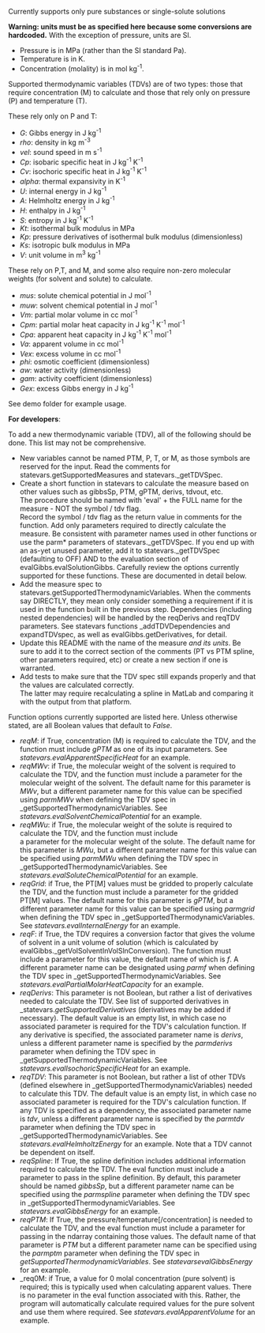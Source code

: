 Currently supports only pure substances or single-solute solutions

__**Warning: units must be as specified here because some conversions are hardcoded.**__
With the exception of pressure, units are SI. 
 - Pressure is in MPa (rather than the SI standard Pa).
 - Temperature is in K.
 - Concentration (molality) is in mol kg<sup>-1</sup>.
 
Supported thermodynamic variables (TDVs) are of two types: those that require concentration (M) to calculate and those 
that rely only on pressure (P) and temperature (T).

These rely only on P and T:
- _G_:  Gibbs energy in J kg<sup>-1</sup>
- _rho_: density in kg m<sup>-3</sup>
- _vel_: sound speed in m s<sup>-1</sup>
- _Cp_: isobaric specific heat in J kg<sup>-1</sup> K<sup>-1</sup>
- _Cv_: isochoric specific heat in J kg<sup>-1</sup> K<sup>-1</sup>
- _alpha_: thermal expansivity in K<sup>-1</sup>
- _U_: internal energy in J kg<sup>-1</sup>
- _A_: Helmholtz energy in J kg<sup>-1</sup>
- _H_: enthalpy in J kg<sup>-1</sup>
- _S_: entropy in J kg<sup>-1</sup> K<sup>-1</sup>
- _Kt_: isothermal bulk modulus in MPa
- _Kp_: pressure derivatives of isothermal bulk modulus (dimensionless)
- _Ks_: isotropic bulk modulus in MPa
- _V_: unit volume in m<sup>3</sup> kg<sup>-1</sup>

These rely on P,T, and M, and some also require non-zero molecular weights (for solvent and solute) to calculate.
- _mus_: solute chemical potential in J mol<sup>-1</sup>
- _muw_: solvent chemical potential in J mol<sup>-1</sup>
- _Vm_: partial molar volume in cc mol<sup>-1</sup>
- _Cpm_: partial molar heat capacity in J kg<sup>-1</sup> K<sup>-1</sup> mol<sup>-1</sup>
- _Cpa_: apparent heat capacity in J kg<sup>-1</sup> K<sup>-1</sup> mol<sup>-1</sup>
- _Va_: apparent volume in cc mol<sup>-1</sup>
- _Vex_: excess volume in  cc mol<sup>-1</sup>
- _phi_: osmotic coefficient (dimensionless)
- _aw_: water activity (dimensionless)
- _gam_: activity coefficient (dimensionless)
- _Gex_: excess Gibbs energy in J kg<sup>-1</sup>



See demo folder for example usage.  


__**For developers**__:

To add a new thermodynamic variable (TDV), all of the following should be done.  This list may not be comprehensive.
-  New variables cannot be named PTM, P, T, or M, as those symbols are reserved for the input. 
    Read the comments for statevars.getSupportedMeasures and statevars._getTDVSpec.
- Create a short function in statevars to calculate the measure based on other values
    such as gibbsSp, PTM, gPTM, derivs, tdvout, etc.  
    The procedure should be named with 'eval' + the FULL name for the measure - NOT the symbol / tdv flag.  
    Record the symbol / tdv flag as the return value in comments for the function.
    Add only parameters required to directly calculate the measure.
    Be consistent with parameter names used in other functions or use the parm* parameters of 
    statevars._getTDVSpec.
    If you end up with an as-yet unused parameter, add it to statevars._getTDVSpec (defaulting to OFF)
    AND to the evaluation section of evalGibbs.evalSolutionGibbs.
    Carefully review the options currently supported for these functions.  These are documented in detail
    below.
- Add the measure spec to statevars.getSupportedThermodynamicVariables.
    When the comments say DIRECTLY, they mean only consider something a requirement if it is used in
    the function built in the previous step.
    Dependencies (including nested dependencies) will be handled by the reqDerivs and reqTDV parameters.
    See statevars functions _addTDVDependencies and expandTDVspec, as well as evalGibbs.getDerivatives, for detail.
- Update this README with the name of the measure *and its units*.
    Be sure to add it to the correct section of the comments (PT vs PTM spline, other parameters required, etc)
    or create a new section if one is warranted.
- Add tests to make sure that the TDV spec still expands properly and that the values are calculated correctly.  
    The latter may require recalculating a spline in MatLab and comparing it with the output from that platform.

Function options currently supported are listed here.  Unless otherwise stated, are all Boolean values that 
default to _False_.
- _reqM_: if True, concentration (M) is required to calculate the TDV, and the function must include _gPTM_ as one of 
    its input parameters.  See _statevars.evalApparentSpecificHeat_ for an example.
- _reqMWv_: if True, the molecular weight of the solvent is required to calculate the TDV, and the function must include 
    a parameter for the molecular weight of the solvent.  The default name for this parameter is _MWv_, but a different
    parameter name for this value can be specified using  _parmMWv_ when defining the TDV spec in 
    _getSupportedThermodynamicVariables.  See _statevars.evalSolventChemicalPotential_ for an example.
- _reqMWu_: if True, the molecular weight of the solute is required to calculate the TDV, and the function must include  
    a parameter for the molecular weight of the solute.  The default name for this parameter is _MWu_, but a different
    parameter name for this value can be specified using  _parmMWu_ when defining the TDV spec in 
    _getSupportedThermodynamicVariables. See _statevars.evalSoluteChemicalPotential_ for an example.
- _reqGrid_: if True, the PT[M] values must be gridded to properly calculate the TDV, and the function must include a 
    parameter for the gridded PT[M] values.  The default name for this parameter is _gPTM_, but a different parameter
    name for this value can be specified using _parmgrid_ when defining the TDV spec in
    _getSupportedThermodynamicVariables.  See _statevars.evalInternalEnergy_ for an example.
- _reqF_: if True, the TDV requires a conversion factor that gives the volume of solvent in a unit volume of solution
    (which is calculated by evalGibbs._getVolSolventInVolSlnConversion). The function must include a parameter for
    this value, the default name of which is _f_.  A different parameter name can be designated using _parmf_ when 
    defining the TDV spec in _getSupportedThermodynamicVariables.  See _statevars.evalPartialMolarHeatCapacity_ for an 
    example.
- _reqDerivs_: This parameter is not Boolean, but rather a list of derivatives needed to calculate the TDV.  See list of
    supported derivatives in _statevars._getSupportedDerivatives_ (derivatives may be added if necessary). The default 
    value is an empty list, in which case no associated parameter is required for the TDV's calculation function. If any
    derivative is specified, the associated parameter name is _derivs_, unless a different parameter name is specified 
    by the _parmderivs_ parameter when defining the TDV spec in _getSupportedThermodynamicVariables.  See 
    _statevars.evalIsochoricSpecificHeat_ for an example.
- _reqTDV_: This parameter is not Boolean, but rather a list of other TDVs (defined elsewhere in 
    _getSupportedThermodynamicVariables) needed to calculate this TDV.  The default 
    value is an empty list, in which case no associated parameter is required for the TDV's calculation function. If any
    TDV is specified as a dependency, the associated parameter name is _tdv_, unless a different parameter name is 
    specified by the _parmtdv_ parameter when defining the TDV spec in _getSupportedThermodynamicVariables.  See 
    _statevars.evalHelmholtzEnergy_ for an example.  Note that a TDV cannot be dependent on itself.
- _reqSpline_: If True, the spline definition includes additional information required to calculate the TDV.  The 
    eval function must include a parameter to pass in the spline definition.  By default, this parameter should be named
    _gibbsSp_, but a different parameter name can be specified using the _parmspline_ parameter when defining the TDV
    spec in _getSupportedThermodynamicVariables.  See _statevars.evalGibbsEnergy_ for an example.
- _reqPTM_: If True, the pressure/temperature[/concentration] is needed to calculate the TDV, and the eval function must
    include a parameter for passing in the ndarray containing those values.  The default name of that parameter is _PTM_
    but a different parameter name can be specified using the _parmptm_ parameter when defining the TDV spec in 
    _getSupportedThermodynamicVariables_.  See _statevarsevalGibbsEnergy_ for an example.
- _req0M: if True, a value for 0 molal concentration (pure solvent) is required; this is typically used when calculating 
    apparent values. There is no parameter in the eval function associated with this.  Rather, the program will 
    automatically calculate required values for the pure solvent and use them where required.  See 
    _statevars.evalApparentVolume_ for an example.

